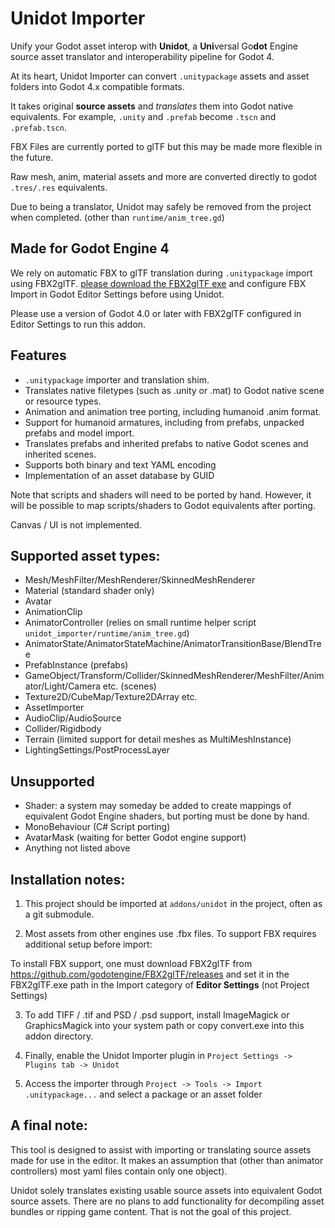 # Unidot Importer

Unify your Godot asset interop with **Unidot**, a **Uni**versal Go**dot** Engine source asset translator and interoperability pipeline for Godot 4.

At its heart, Unidot Importer can convert `.unitypackage` assets and asset folders into Godot 4.x compatible formats.

It takes original **source assets** and *translates* them into Godot native equivalents.
For example, `.unity` and `.prefab` become `.tscn` and `.prefab.tscn`.

FBX Files are currently ported to glTF but this may be made more flexible in the future.

Raw mesh, anim, material assets and more are converted directly to godot `.tres/.res` equivalents.

Due to being a translator, Unidot may safely be removed from the project when completed. (other than `runtime/anim_tree.gd`)

## Made for Godot Engine 4

We rely on automatic FBX to glTF translation during `.unitypackage` import using FBX2glTF. [please download the FBX2glTF exe](https://github.com/godotengine/FBX2glTF/releases) and configure FBX Import in Godot Editor Settings before using Unidot.

Please use a version of Godot 4.0 or later with FBX2glTF configured in Editor Settings to run this addon.

## Features

- `.unitypackage` importer and translation shim.
- Translates native filetypes (such as .unity or .mat) to Godot native scene or resource types.
- Animation and animation tree porting, including humanoid .anim format.
- Support for humanoid armatures, including from prefabs, unpacked prefabs and model import.
- Translates prefabs and inherited prefabs to native Godot scenes and inherited scenes.
- Supports both binary and text YAML encoding
- Implementation of an asset database by GUID

Note that scripts and shaders will need to be ported by hand. However, it will be possible to map scripts/shaders to Godot equivalents after porting.

Canvas / UI is not implemented.

## Supported asset types:

* Mesh/MeshFilter/MeshRenderer/SkinnedMeshRenderer
* Material (standard shader only)
* Avatar
* AnimationClip
* AnimatorController (relies on small runtime helper script `unidot_importer/runtime/anim_tree.gd`)
* AnimatorState/AnimatorStateMachine/AnimatorTransitionBase/BlendTree
* PrefabInstance (prefabs)
* GameObject/Transform/Collider/SkinnedMeshRenderer/MeshFilter/Animator/Light/Camera etc. (scenes)
* Texture2D/CubeMap/Texture2DArray etc.
* AssetImporter
* AudioClip/AudioSource
* Collider/Rigidbody
* Terrain (limited support for detail meshes as MultiMeshInstance)
* LightingSettings/PostProcessLayer

## Unsupported

* Shader: a system may someday be added to create mappings of equivalent Godot Engine shaders, but porting must be done by hand.
* MonoBehaviour (C# Script porting)
* AvatarMask (waiting for better Godot engine support)
* Anything not listed above

## Installation notes:

1. This project should be imported at `addons/unidot` in the project, often as a git submodule.

2. Most assets from other engines use .fbx files. To support FBX requires additional setup before import:

  To install FBX support, one must download FBX2glTF from https://github.com/godotengine/FBX2glTF/releases and set it in the FBX2glTF.exe path in the Import category of **Editor Settings** (not Project Settings)

3. To add TIFF / .tif and PSD / .psd support, install ImageMagick or GraphicsMagick into your system path or copy convert.exe into this addon directory.

4. Finally, enable the Unidot Importer plugin in `Project Settings -> Plugins tab -> Unidot`

5. Access the importer through `Project -> Tools -> Import .unitypackage...` and select a package or an asset folder

## A final note:

This tool is designed to assist with importing or translating source assets made for use in the editor. It makes an assumption that (other than animator controllers) most yaml files contain only one object).

Unidot solely translates existing usable source assets into equivalent Godot source assets. There are no plans to add functionality for decompiling asset bundles or ripping game content. That is not the goal of this project.
